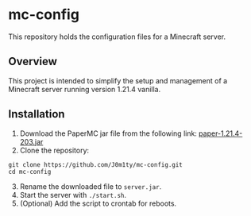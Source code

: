 # mc-config

This repository holds the configuration files for a Minecraft server.

## Overview

This project is intended to simplify the setup and management of a Minecraft server running version 1.21.4 vanilla.

## Installation

1. Download the PaperMC jar file from the following link: [paper-1.21.4-203.jar](https://api.papermc.io/v2/projects/paper/versions/1.21.4/builds/203/downloads/paper-1.21.4-203.jar)
2. Clone the repository:
```
git clone https://github.com/J0m1ty/mc-config.git
cd mc-config
```
3. Rename the downloaded file to `server.jar`.
4. Start the server with `./start.sh`.
5. (Optional) Add the script to crontab for reboots.
